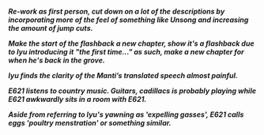 ***Re-work as first person, cut down on a lot of the descriptions by incorporating more of the feel of something like Unsong and increasing the amount of jump cuts.***

***Make the start of the flashback a new chapter, show it's a flashback due to Iyu introducing it "the first time..." as such, make a new chapter for when he's back in the grove.***

***Iyu finds the clarity of the Manti’s translated speech almost painful.***

***E621 listens to country music. Guitars, cadillacs is probably playing while E621 awkwardly sits in a room with E621.***

***Aside from referring to Iyu's yawning as 'expelling gasses', E621 calls eggs 'poultry menstration' or something similar.***